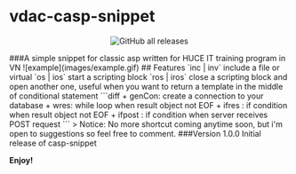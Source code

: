 # vdac-casp-snippet
<div align="center">

![GitHub all releases](https://img.shields.io/github/downloads/d1agnoze/vdac-casp-snippet/total?color=%2332CD32&label=d1agnoze&logo=GitHub)

</div>
###A simple snippet for classic asp written for HUCE IT training program in VN
![example](images/example.gif)
## Features
`inc | inv` include a file or virtual
`os | ios` start a scripting block
`ros | iros` close a scripting block and open another one, useful when you want to return a template in the middle of conditional statement
```diff
+ genCon: create a connection to your database
+ wres: while loop when result object not EOF
+ ifres : if condition when result object not EOF
+ ifpost : if condition when server receives POST request
```
> Notice: No more shortcut coming anytime soon, but i'm open to suggestions so feel free to comment.
###Version 1.0.0
Initial release of casp-snippet

**Enjoy!**
